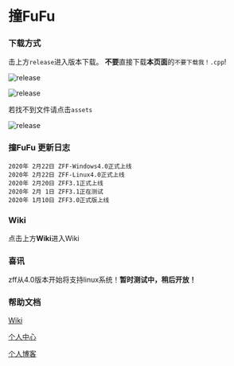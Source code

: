 # 撞FuFu

### 下载方式
击上方```release```进入版本下载。
**不要**直接下载**本页面**的```不要下载我！.cpp```!

![release](http://victorwoo.synology.me:8980/outside_image/zff-installer-guide1.png)

![release](http://victorwoo.synology.me:8980/outside_image/zff-installer-guide2.png)

若找不到文件请点击```assets```

![release](http://victorwoo.synology.me:8980/outside_image/zff-installer-guide3.png)

### 撞FuFu 更新日志
```
2020年 2月22日 ZFF-Windows4.0正式上线
2020年 2月22日 ZFF-Linux4.0正式上线
2020年 2月20日 ZFF3.1正式上线
2020年 2月 1日 ZFF3.1正在测试
2020年 1月10日 ZFF3.0正式版上线
```

### Wiki
点击上方**Wiki**进入Wiki

### 喜讯

zff从4.0版本开始将支持linux系统！**暂时测试中，稍后开放！**

### 帮助文档

[Wiki](https://github.com/langonginc/zff/wiki/)

[个人中心](http://victorwoo.synology.me:8980/)

[个人博客](http://victorwoo.synology.me:8980/)
